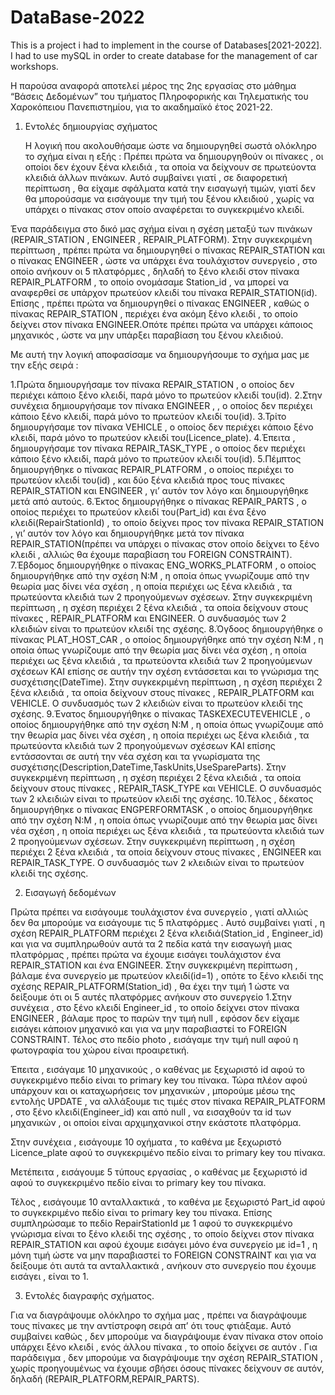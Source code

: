 # DataBase-2022
This is a project i had to implement in the course of Databases[2021-2022]. I had to use mySQL in order to create database for the management of car workshops.

 Η παρούσα αναφορά αποτελεί μέρος της 2ης εργασίας στο μάθημα “Βάσεις Δεδομένων” του τμήματος Πληροφορικής και Τηλεματικής του Χαροκόπειου Πανεπιστημίου, για το ακαδημαϊκό έτος 2021-22.  
 
 
 
1.	Εντολές δημιουργίας σχήματος 
 
 
 
    Η λογική που ακολουθήσαμε ώστε να δημιουργηθεί σωστά ολόκληρο το σχήμα είναι η εξής :   Πρέπει πρώτα να δημιουργηθούν οι πίνακες , οι οποίοι δεν έχουν ξένα κλειδιά , τα οποία να δείχνουν σε πρωτεύοντα κλειδιά άλλων πινάκων. Αυτό συμβαίνει γιατί , σε διαφορετική περίπτωση , θα είχαμε σφάλματα κατά την εισαγωγή τιμών, γιατί δεν θα μπορούσαμε να εισάγουμε την τιμή του ξένου κλειδιού , χωρίς να υπάρχει ο πίνακας στον οποίο αναφέρεται το συγκεκριμένο κλειδί. 
 
Ένα παράδειγμα στο δικό μας σχήμα είναι η σχέση μεταξύ των πινάκων (REPAIR_STATION , ENGINEER , REPAIR_PLATFORM). 
Στην συγκεκριμένη περίπτωση , πρέπει πρώτα να δημιουργηθεί ο πίνακας  REPAIR_STATION και ο πίνακας ENGINEER , ώστε να υπάρχει ένα τουλάχιστον συνεργείο , στο οποίο ανήκουν οι 5 πλατφόρμες , δηλαδή το ξένο κλειδί στον πίνακα REPAIR_PLATFORM , το οποίο ονομάσαμε Station_id , να μπορεί να αναφερθεί σε υπάρχον πρωτεύον κλειδί του πίνακα REPAIR_STATION(id). Επίσης , πρέπει πρώτα να δημιουργηθεί ο πίνακας ENGINEER , καθώς ο πίνακας REPAIR_STATION , περιέχει ένα ακόμη ξένο κλειδί , το οποίο δείχνει στον πίνακα ENGINEER.Οπότε πρέπει πρώτα να υπάρχει κάποιος μηχανικός , ώστε να μην υπάρξει παραβίαση του ξένου κλειδιού. 
 
 
 
 
 
 
 
Με αυτή την λογική αποφασίσαμε να δημιουργήσουμε το σχήμα μας με την εξής σειρά :  
 
1.Πρώτα δημιουργήσαμε τον πίνακα REPAIR_STATION , ο οποίος δεν περιέχει κάποιο ξένο κλειδί, παρά μόνο το πρωτεύον κλειδί του(id). 
2.Στην συνέχεια δημιουργήσαμε τον πίνακα ENGINEER , , ο οποίος δεν περιέχει κάποιο ξένο κλειδί, παρά μόνο το πρωτεύον κλειδί του(id). 
3.Τρίτο δημιουργήσαμε τον πίνακα VEHICLE ,  ο οποίος δεν περιέχει κάποιο ξένο κλειδί, παρά μόνο το πρωτεύον κλειδί του(Licence_plate). 
4.Έπειτα , δημιουργήσαμε τον πίνακα REPAIR_TASK_TYPE , ο οποίος δεν περιέχει κάποιο ξένο κλειδί, παρά μόνο το πρωτεύον κλειδί του(id). 
5.Πέμπτος δημιουργήθηκε ο πίνακας REPAIR_PLATFORM , o οποίος περιέχει το πρωτεύον κλειδί του(id) , και δύο ξένα κλειδιά προς τους πίνακες REPAIR_STATION και ENGINEER , γι’ αυτόν τον λόγο και δημιουργήθηκε μετά από αυτούς. 
6.Έκτος δημιουργήθηκε ο πίνακας REPAIR_PARTS , o οποίος περιέχει το πρωτεύον κλειδί του(Part_id) και ένα ξένο κλειδί(RepairStationId) , το οποίο δείχνει προς τον πίνακα REPAIR_STATION , γι’ αυτόν τον λόγο και δημιουργήθηκε μετά τον πίνακα 
REPAIR_STATION(πρέπει να υπάρχει ο πίνακας στον οποίο δείχνει το ξένο κλειδί , αλλιώς θα έχουμε παραβίαση του FOREIGN CONSTRAINT). 
7.Έβδομος δημιουργήθηκε ο πίνακας ENG_WORKS_PLATFORM , ο οποίος δημιουργήθηκε από την σχέση Ν:M , η οποία όπως γνωρίζουμε από την θεωρία μας δίνει νέα σχέση , η οποία περιέχει ως ξένα κλειδιά , τα πρωτεύοντα κλειδιά των 2 προηγούμενων σχέσεων. Στην συγκεκριμένη περίπτωση , η σχέση περιέχει 2 ξένα κλειδιά , τα οποία δείχνουν στους πίνακες , REPAIR_PLATFORM και ENGINEER. Ο συνδυασμός των 2 κλειδιών είναι το πρωτεύον κλειδί της σχέσης. 
8.Όγδοος δημιουργήθηκε ο πίνακας PLAT_HOST_CAR ,  ο οποίος δημιουργήθηκε από την σχέση Ν:M , η οποία όπως γνωρίζουμε από την θεωρία μας δίνει νέα σχέση , η οποία περιέχει ως ξένα κλειδιά , τα πρωτεύοντα κλειδιά των 2 προηγούμενων σχέσεων ΚΑΙ επίσης σε αυτήν την σχέση εντάσσεται και το γνώρισμα της συσχέτισης(DateTime). Στην συγκεκριμένη περίπτωση , η σχέση περιέχει 2 ξένα κλειδιά , τα οποία δείχνουν στους πίνακες , REPAIR_PLATFORM και VEHICLE. Ο συνδυασμός των 2 κλειδιών είναι το πρωτεύον κλειδί της σχέσης. 
9.Ένατος δημιουργήθηκε ο πίνακας TASKEXECUTEVEHICLE , ο οποίος δημιουργήθηκε από την σχέση Ν:M , η οποία όπως γνωρίζουμε από την θεωρία μας δίνει νέα σχέση , η οποία περιέχει ως ξένα κλειδιά , τα πρωτεύοντα κλειδιά των 2 προηγούμενων σχέσεων ΚΑΙ επίσης εντάσσονται σε αυτή την νέα σχέση και τα γνωρίσματα της συσχέτισης(Description,DateTime,TaskUnits,UseSpareParts). Στην συγκεκριμένη περίπτωση , η σχέση περιέχει 2 ξένα κλειδιά , τα οποία δείχνουν στους πίνακες , REPAIR_TASK_TYPE και VEHICLE. Ο συνδυασμός των 2 κλειδιών είναι το πρωτεύον κλειδί της σχέσης. 
10.Τέλος , δέκατος δημιουργήθηκε ο πίνακας ENGPERFORMTASK , ο οποίος δημιουργήθηκε από την σχέση Ν:M , η οποία όπως γνωρίζουμε από την θεωρία μας δίνει νέα σχέση , η οποία περιέχει ως ξένα κλειδιά , τα πρωτεύοντα κλειδιά των 2 προηγούμενων σχέσεων. Στην συγκεκριμένη περίπτωση , η σχέση περιέχει 2 ξένα κλειδιά , τα οποία δείχνουν στους πίνακες , ENGINEER και REPAIR_TASK_TYPE. Ο συνδυασμός των 2 κλειδιών είναι το πρωτεύον κλειδί της σχέσης. 
  
 
 
 
 
 
 
 
2.	Εισαγωγή δεδομένων 
 
Πρώτα πρέπει να εισάγουμε τουλάχιστον ένα συνεργείο , γιατί αλλιώς δεν θα μπορούμε να εισάγουμε τις 5 πλατφόρμες . Αυτό συμβαίνει γιατί , η σχέση REPAIR_PLATFORM περιέχει 2 ξένα κλειδιά(Station_id , Engineer_id) και για να συμπληρωθούν αυτά τα 2 πεδία κατά την εισαγωγή μιας πλατφόρμας  , πρέπει πρώτα να έχουμε εισάγει τουλάχιστον ένα REPAIR_STATION και ένα ENGINEER. Στην συγκεκριμένη περίπτωση , βάλαμε ένα συνεργείο με πρωτεύον κλειδί(id=1) , οπότε το ξένο κλειδί της σχέσης REPAIR_PLATFORM(Station_id) , θα έχει την τιμή 1 ώστε να δείξουμε ότι οι 5 αυτές πλατφόρμες ανήκουν στο συνεργείο 1.Στην συνέχεια , στο ξένο κλειδί Engineer_id , το οποίο δείχνει στον πίνακα ENGINEER , βάλαμε προς το παρών την τιμή null , εφόσον δεν είχαμε εισάγει κάποιον μηχανικό και για να μην παραβιαστεί το FOREIGN CONSTRAINT. Τέλος στο πεδίο photo , εισάγαμε την τιμή null αφού η φωτογραφία του χώρου είναι προαιρετική. 
 
Έπειτα , εισάγαμε 10 μηχανικούς , ο καθένας με ξεχωριστό id αφού το συγκεκριμένο πεδίο είναι το primary key του πίνακα. Τώρα πλέον αφού υπάρχουν και οι καταχωρήσεις τον μηχανικών , μπορούμε μέσω της εντολής UPDATE , να αλλάξουμε τις τιμές στον πίνακα REPAIR_PLATFORM , στο ξένο κλειδί(Engineer_id) και από null , να εισαχθούν τα id των μηχανικών , οι οποίοι είναι αρχιμηχανικοί στην εκάστοτε πλατφόρμα. 
 
Στην συνέχεια , εισάγουμε 10 οχήματα , το καθένα με ξεχωριστό Licence_plate αφού το συγκεκριμένο πεδίο είναι το primary key του πίνακα. 
 
Μετέπειτα , εισάγουμε 5 τύπους εργασίας ,  ο καθένας με ξεχωριστό id αφού το συγκεκριμένο πεδίο είναι το primary key του πίνακα. 
 
Τέλος , εισάγουμε 10 ανταλλακτικά ,  το καθένα με ξεχωριστό Part_id αφού το συγκεκριμένο πεδίο είναι το primary key του πίνακα. Επίσης συμπληρώσαμε το πεδίο RepairStationId με 1 αφού το συγκεκριμένο γνώρισμα είναι το ξένο κλειδί της σχέσης , το οποίο δείχνει στον πίνακα REPAIR_STATION και αφού έχουμε εισάγει μόνο ένα συνεργείο με id=1 , η μόνη τιμή ώστε να μην παραβιαστεί το FOREIGN CONSTRAINT και για να δείξουμε ότι αυτά τα ανταλλακτικά , ανήκουν στο συνεργείο που έχουμε εισάγει , είναι το 1. 
 
 
 
3. Εντολές διαγραφής σχήματος. 

Για να διαγράψουμε ολόκληρο το σχήμα μας , πρέπει να διαγράψουμε τους πίνακες με την αντίστροφη σειρά απ’ ότι τους φτιάξαμε. Αυτό συμβαίνει καθώς , δεν μπορούμε να διαγράψουμε έναν πίνακα στον οποίο υπάρχει ξένο κλειδί , ενός άλλου πίνακα , το οποίο δείχνει σε αυτόν . Για παράδειγμα , δεν μπορούμε να διαγράψουμε την σχέση REPAIR_STATION , χωρίς προηγουμένως να έχουμε σβήσει όσους πίνακες δείχνουν σε αυτόν,  δηλαδή (REPAIR_PLATFORM,REPAIR_PARTS). 
